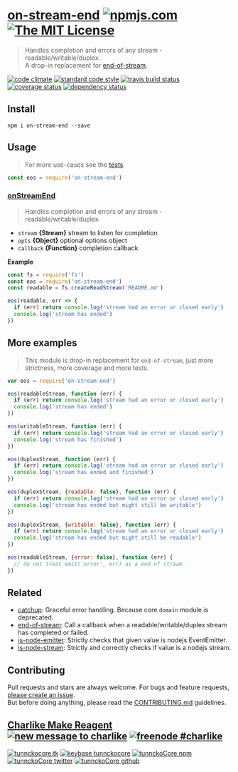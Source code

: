 # [on-stream-end][author-www-url] [![npmjs.com][npmjs-img]][npmjs-url] [![The MIT License][license-img]][license-url] 

> Handles completion and errors of any stream - readable/writable/duplex.  
A drop-in replacement for [end-of-stream](https://github.com/mafintosh/end-of-stream).

[![code climate][codeclimate-img]][codeclimate-url] [![standard code style][standard-img]][standard-url] [![travis build status][travis-img]][travis-url] [![coverage status][coveralls-img]][coveralls-url] [![dependency status][david-img]][david-url]


## Install
```
npm i on-stream-end --save
```


## Usage
> For more use-cases see the [tests](./test.js)

```js
const eos = require('on-stream-end')
```

### [onStreamEnd](./index.js#L41)
> Handles completion and errors of any stream - readable/writable/duplex.

- `stream` **{Stream}** stream to listen for completion    
- `opts` **{Object}** optional options object    
- `callback` **{Function}** completion callback    

**Example**

```js
const fs = require('fs')
const eos = require('on-stream-end')
const readable = fs.createReadStream('README.md')

eos(readable, err => {
  if (err) return console.log('stream had an error or closed early')
  console.log('stream has ended')
})
```


## More examples
> This module is drop-in replacement for `end-of-stream`, just more strictness, more coverage and more tests.

```js
var eos = require('on-stream-end')

eos(readableStream, function (err) {
  if (err) return console.log('stream had an error or closed early')
  console.log('stream has ended')
})

eos(writableStream, function (err) {
  if (err) return console.log('stream had an error or closed early')
  console.log('stream has finished')
})

eos(duplexStream, function (err) {
  if (err) return console.log('stream had an error or closed early')
  console.log('stream has ended and finished')
})

eos(duplexStream, {readable: false}, function (err) {
  if (err) return console.log('stream had an error or closed early')
  console.log('stream has ended but might still be writable')
})

eos(duplexStream, {writable: false}, function (err) {
  if (err) return console.log('stream had an error or closed early')
  console.log('stream has ended but might still be readable')
})

eos(readableStream, {error: false}, function (err) {
  // do not treat emit('error', err) as a end of stream
})
```


## Related
- [catchup](https://github.com/tunnckocore/catchup): Graceful error handling. Because core `domain` module is deprecated.
- [end-of-stream](https://github.com/mafintosh/end-of-stream): Call a callback when a readable/writable/duplex stream has completed or failed.
- [is-node-emitter](https://github.com/tunnckocore/is-node-emitter): Strictly checks that given value is nodejs EventEmitter.
- [is-node-stream](https://github.com/tunnckocore/is-node-stream): Strictly and correctly checks if value is a nodejs stream.


## Contributing
Pull requests and stars are always welcome. For bugs and feature requests, [please create an issue](https://github.com/tunnckoCore/on-stream-end/issues/new).  
But before doing anything, please read the [CONTRIBUTING.md](./CONTRIBUTING.md) guidelines.


## [Charlike Make Reagent](http://j.mp/1stW47C) [![new message to charlike][new-message-img]][new-message-url] [![freenode #charlike][freenode-img]][freenode-url]

[![tunnckocore.tk][author-www-img]][author-www-url] [![keybase tunnckocore][keybase-img]][keybase-url] [![tunnckoCore npm][author-npm-img]][author-npm-url] [![tunnckoCore twitter][author-twitter-img]][author-twitter-url] [![tunnckoCore github][author-github-img]][author-github-url]


[npmjs-url]: https://www.npmjs.com/package/on-stream-end
[npmjs-img]: https://img.shields.io/npm/v/on-stream-end.svg?label=on-stream-end

[license-url]: https://github.com/tunnckoCore/on-stream-end/blob/master/LICENSE.md
[license-img]: https://img.shields.io/badge/license-MIT-blue.svg


[codeclimate-url]: https://codeclimate.com/github/tunnckoCore/on-stream-end
[codeclimate-img]: https://img.shields.io/codeclimate/github/tunnckoCore/on-stream-end.svg

[travis-url]: https://travis-ci.org/tunnckoCore/on-stream-end
[travis-img]: https://img.shields.io/travis/tunnckoCore/on-stream-end.svg

[coveralls-url]: https://coveralls.io/r/tunnckoCore/on-stream-end
[coveralls-img]: https://img.shields.io/coveralls/tunnckoCore/on-stream-end.svg

[david-url]: https://david-dm.org/tunnckoCore/on-stream-end
[david-img]: https://img.shields.io/david/tunnckoCore/on-stream-end.svg

[standard-url]: https://github.com/feross/standard
[standard-img]: https://img.shields.io/badge/code%20style-standard-brightgreen.svg


[author-www-url]: http://www.tunnckocore.tk
[author-www-img]: https://img.shields.io/badge/www-tunnckocore.tk-fe7d37.svg

[keybase-url]: https://keybase.io/tunnckocore
[keybase-img]: https://img.shields.io/badge/keybase-tunnckocore-8a7967.svg

[author-npm-url]: https://www.npmjs.com/~tunnckocore
[author-npm-img]: https://img.shields.io/badge/npm-~tunnckocore-cb3837.svg

[author-twitter-url]: https://twitter.com/tunnckoCore
[author-twitter-img]: https://img.shields.io/badge/twitter-@tunnckoCore-55acee.svg

[author-github-url]: https://github.com/tunnckoCore
[author-github-img]: https://img.shields.io/badge/github-@tunnckoCore-4183c4.svg

[freenode-url]: http://webchat.freenode.net/?channels=charlike
[freenode-img]: https://img.shields.io/badge/freenode-%23charlike-5654a4.svg

[new-message-url]: https://github.com/tunnckoCore/ama
[new-message-img]: https://img.shields.io/badge/ask%20me-anything-green.svg